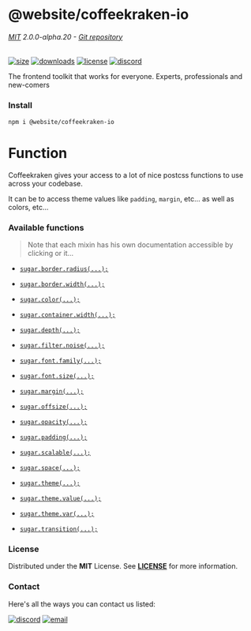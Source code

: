 
<!-- header -->
# @website/coffeekraken-io

###### [MIT](./license) 2.0.0-alpha.20 - [Git repository]()

<!-- shields -->
[![size](https://shields.io/bundlephobia/min/@website/coffeekraken-io?style=for-the-badge)](https://www.npmjs.com/package/@website/coffeekraken-io)
[![downloads](https://shields.io/npm/dm/@website/coffeekraken-io?style=for-the-badge)](https://www.npmjs.com/package/@website/coffeekraken-io)
[![license](https://shields.io/npm/l/@website/coffeekraken-io?style=for-the-badge)](./LICENSE)
[![discord](https://img.shields.io/discord/940362961682333767?color=5100FF&amp;label=Join%20us%20on%20Discord&amp;style=for-the-badge)](https://discord.gg/HzycksDJ)

<!-- description -->
The frontend toolkit that works for everyone. Experts, professionals and new-comers

<!-- install -->
### Install

```shell
npm i @website/coffeekraken-io
```

<!-- body -->

<!--
/**
* @name            Functions
* @namespace       doc.css
* @type            Markdown
* @platform        md
* @status          stable
* @menu            Documentation / CSS           /doc/css/functions
*
* @since           2.0.0
* @author    Olivier Bossel <olivier.bossel@gmail.com> (https://coffeekraken.io)
*/
-->

# Function

Coffeekraken gives your access to a lot of nice postcss functions to use across your codebase.

It can be to access theme values like `padding`, `margin`, etc... as well as colors, etc...

### Available functions

> Note that each mixin has his own documentation accessible by clicking or it...


-   [`sugar.border.radius(...);`](/api/@coffeekraken.s-postcss-sugar-plugin.node.function.border.radius)

-   [`sugar.border.width(...);`](/api/@coffeekraken.s-postcss-sugar-plugin.node.function.border.width)

-   [`sugar.color(...);`](/api/@coffeekraken.s-postcss-sugar-plugin.node.function.color.color)

-   [`sugar.container.width(...);`](/api/@coffeekraken.s-postcss-sugar-plugin.node.function.container.width)

-   [`sugar.depth(...);`](/api/@coffeekraken.s-postcss-sugar-plugin.node.function.depth.depth)

-   [`sugar.filter.noise(...);`](/api/@coffeekraken.s-postcss-sugar-plugin.node.function.filter.noise)

-   [`sugar.font.family(...);`](/api/@coffeekraken.s-postcss-sugar-plugin.node.function.font.family)

-   [`sugar.font.size(...);`](/api/@coffeekraken.s-postcss-sugar-plugin.node.function.font.size)

-   [`sugar.margin(...);`](/api/@coffeekraken.s-postcss-sugar-plugin.node.function.margin.margin)

-   [`sugar.offsize(...);`](/api/@coffeekraken.s-postcss-sugar-plugin.node.function.offsize.offsize)

-   [`sugar.opacity(...);`](/api/@coffeekraken.s-postcss-sugar-plugin.node.function.opacity.opacity)

-   [`sugar.padding(...);`](/api/@coffeekraken.s-postcss-sugar-plugin.node.function.padding.padding)

-   [`sugar.scalable(...);`](/api/@coffeekraken.s-postcss-sugar-plugin.node.function.scalable.scalable)

-   [`sugar.space(...);`](/api/@coffeekraken.s-postcss-sugar-plugin.node.function.space.space)

-   [`sugar.theme(...);`](/api/@coffeekraken.s-postcss-sugar-plugin.node.function.theme.theme)

-   [`sugar.theme.value(...);`](/api/@coffeekraken.s-postcss-sugar-plugin.node.function.theme.value)

-   [`sugar.theme.var(...);`](/api/@coffeekraken.s-postcss-sugar-plugin.node.function.theme.var)

-   [`sugar.transition(...);`](/api/@coffeekraken.s-postcss-sugar-plugin.node.function.transition.transition)


<!-- license -->
### License

Distributed under the **MIT** License. See **[LICENSE](./license)** for more information.

<!-- contact -->
### Contact

Here's all the ways you can contact us listed:

[![discord](https://img.shields.io/badge/Join%20us%20on%20discord-Join-blueviolet?style=[config.shieldsio.style]&amp;logo=discord)](https://discord.gg/HzycksDJ)
[![email](https://img.shields.io/badge/Email%20us-Go-green?style=[config.shieldsio.style]&amp;logo=Mail.Ru)](mailto:olivier.bossel@gmail.com)
